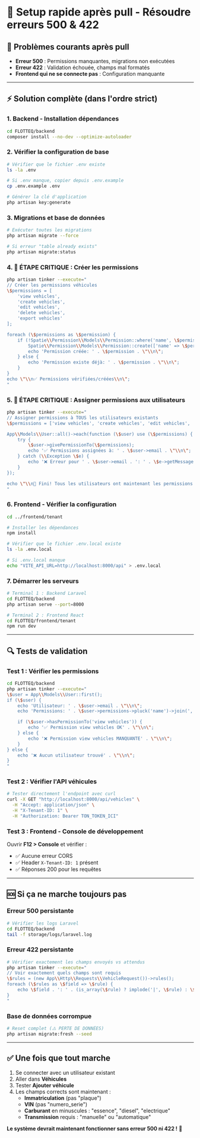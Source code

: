 # 🚀 Setup rapide après pull - Résoudre erreurs 500 & 422

## 🔴 Problèmes courants après pull

- **Erreur 500** : Permissions manquantes, migrations non exécutées
- **Erreur 422** : Validation échouée, champs mal formatés
- **Frontend qui ne se connecte pas** : Configuration manquante

---

## ⚡ Solution complète (dans l'ordre strict)

### 1. Backend - Installation dépendances

```bash
cd FLOTTEQ/backend
composer install --no-dev --optimize-autoloader
```

### 2. Vérifier la configuration de base

```bash
# Vérifier que le fichier .env existe
ls -la .env

# Si .env manque, copier depuis .env.example
cp .env.example .env

# Générer la clé d'application
php artisan key:generate
```

### 3. Migrations et base de données

```bash
# Exécuter toutes les migrations
php artisan migrate --force

# Si erreur "table already exists"
php artisan migrate:status
```

### 4. 🚨 ÉTAPE CRITIQUE : Créer les permissions

```bash
php artisan tinker --execute="
// Créer les permissions véhicules
\$permissions = [
    'view vehicles',
    'create vehicles',
    'edit vehicles',
    'delete vehicles',
    'export vehicles'
];

foreach (\$permissions as \$permission) {
    if (!Spatie\\Permission\\Models\\Permission::where('name', \$permission)->exists()) {
        Spatie\\Permission\\Models\\Permission::create(['name' => \$permission]);
        echo 'Permission créée: ' . \$permission . \"\\n\";
    } else {
        echo 'Permission existe déjà: ' . \$permission . \"\\n\";
    }
}
echo \"\\n✅ Permissions vérifiées/créées\\n\";
"
```

### 5. 🚨 ÉTAPE CRITIQUE : Assigner permissions aux utilisateurs

```bash
php artisan tinker --execute="
// Assigner permissions à TOUS les utilisateurs existants
\$permissions = ['view vehicles', 'create vehicles', 'edit vehicles', 'delete vehicles'];

App\\Models\\User::all()->each(function (\$user) use (\$permissions) {
    try {
        \$user->givePermissionTo(\$permissions);
        echo '✅ Permissions assignées à: ' . \$user->email . \"\\n\";
    } catch (\\Exception \$e) {
        echo '❌ Erreur pour ' . \$user->email . ': ' . \$e->getMessage() . \"\\n\";
    }
});

echo \"\\n🎯 Fini! Tous les utilisateurs ont maintenant les permissions véhicules\\n\";
"
```

### 6. Frontend - Vérifier la configuration

```bash
cd ../frontend/tenant

# Installer les dépendances
npm install

# Vérifier que le fichier .env.local existe
ls -la .env.local

# Si .env.local manque
echo "VITE_API_URL=http://localhost:8000/api" > .env.local
```

### 7. Démarrer les serveurs

```bash
# Terminal 1 : Backend Laravel
cd FLOTTEQ/backend
php artisan serve --port=8000

# Terminal 2 : Frontend React
cd FLOTTEQ/frontend/tenant
npm run dev
```

---

## 🔍 Tests de validation

### Test 1 : Vérifier les permissions

```bash
cd FLOTTEQ/backend
php artisan tinker --execute="
\$user = App\\Models\\User::first();
if (\$user) {
    echo 'Utilisateur: ' . \$user->email . \"\\n\";
    echo 'Permissions: ' . \$user->permissions->pluck('name')->join(', ') . \"\\n\";

    if (\$user->hasPermissionTo('view vehicles')) {
        echo '✅ Permission view vehicles OK' . \"\\n\";
    } else {
        echo '❌ Permission view vehicles MANQUANTE' . \"\\n\";
    }
} else {
    echo '❌ Aucun utilisateur trouvé' . \"\\n\";
}
"
```

### Test 2 : Vérifier l'API véhicules

```bash
# Tester directement l'endpoint avec curl
curl -X GET "http://localhost:8000/api/vehicles" \
  -H "Accept: application/json" \
  -H "X-Tenant-ID: 1" \
  -H "Authorization: Bearer TON_TOKEN_ICI"
```

### Test 3 : Frontend - Console de développement

Ouvrir **F12 > Console** et vérifier :

- ✅ Aucune erreur CORS
- ✅ Header `X-Tenant-ID: 1` présent
- ✅ Réponses 200 pour les requêtes

---

## 🆘 Si ça ne marche toujours pas

### Erreur 500 persistante

```bash
# Vérifier les logs Laravel
cd FLOTTEQ/backend
tail -f storage/logs/laravel.log
```

### Erreur 422 persistante

```bash
# Vérifier exactement les champs envoyés vs attendus
php artisan tinker --execute="
// Voir exactement quels champs sont requis
\$rules = (new App\\Http\\Requests\\VehicleRequest())->rules();
foreach (\$rules as \$field => \$rule) {
    echo \$field . ': ' . (is_array(\$rule) ? implode('|', \$rule) : \$rule) . \"\\n\";
}
"
```

### Base de données corrompue

```bash
# Reset complet (⚠️ PERTE DE DONNÉES)
php artisan migrate:fresh --seed
```

---

## ✅ Une fois que tout marche

1. Se connecter avec un utilisateur existant
2. Aller dans **Véhicules**
3. Tester **Ajouter véhicule**
4. Les champs corrects sont maintenant :
   - **Immatriculation** (pas "plaque")
   - **VIN** (pas "numero_serie")
   - **Carburant** en minuscules : "essence", "diesel", "electrique"
   - **Transmission** requis : "manuelle" ou "automatique"

**Le système devrait maintenant fonctionner sans erreur 500 ni 422 !** 🎉
